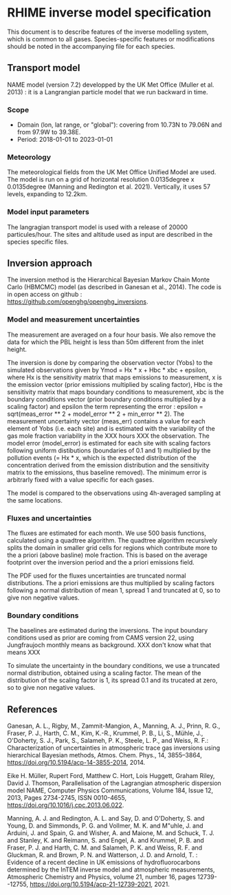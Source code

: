 # RHIME inverse model specification

This document is to describe features of the inverse modelling system, which is common to all gases. Species-specific features or modifications should be noted in the accompanying file for each species.

## Transport model

NAME model (version 7.2) developped by the UK Met Office (Muller et al. 2013) : it is a Langrangian particle model that we run backward in time. 

### Scope

- Domain (lon, lat range, or "global"): covering from 10.73N to 79.06N and from 97.9W to 39.38E.
- Period: 2018-01-01 to 2023-01-01

### Meteorology

The meteorological fields from the UK Met Office Unified Model are used. The model is run on a grid of horizontal resolution 0.0135degree x 0.0135degree (Manning and Redington et al. 2021). Vertically, it uses 57 levels, expanding to 12.2km.

### Model input parameters

The langragian transport model is used with a release of 20000 particules/hour. The sites and altitude used as input are described in the species specific files.

## Inversion approach

The inversion method is the Hierarchical Bayesian Markov Chain Monte Carlo (HBMCMC) model (as described in Ganesan et al., 2014). The code is in open access on github : https://github.com/openghg/openghg_inversions.

### Model and measurement uncertainties

The measurement are averaged on a four hour basis. We also remove the data for which the PBL height is less than 50m different from the inlet height.

The inversion is done by comparing the observation vector (Yobs) to the simulated observations given by Ymod = Hx * x + Hbc * xbc + epsilon, where Hx is the sensitivity matrix that maps emissions to measurement, x is the emission vector (prior emissions multiplied by scaling factor), Hbc is the sensitivity matrix that maps boundary conditions to measurement, xbc is the boundary conditions vector (prior boundary conditions multiplied by a scaling factor) and epsilon the term representing the error : epsilon = sqrt(meas_error ** 2 + model_error ** 2 + min_error ** 2). The measurement uncertainty vector (meas_err) contains a value for each element of Yobs (i.e. each site) and is estimated with the variability of the gas mole fraction variability in the XXX hours XXX the observation. The model error (model_error) is estimated for each site with scaling factors following uniform distibutions (boundaries of 0.1 and 1) multiplied by the pollution events (= Hx * x, which is the expected distribution of the concentration derived from the emission distribution and the sensitivity matrix to the emissions, thus baseline removed). The minimum error is arbitrarly fixed with a value specific for each gases.

The model is compared to the observations using 4h-averaged sampling at the same locations.

### Fluxes and uncertainties

The fluxes are estimated for each month.
We use 500 basis functions, calculated using a quadtree algorithm. The quadtree algorithm recursively splits the domain in smaller grid cells for regions which contribute more to the a priori (above basline) mole fraction. This is based on the average footprint over the inversion period and the a priori emissions field.

The PDF used for the fluxes uncertainties are truncated normal distributions. The a priori emissions are thus multiplied by scaling factors following a normal distribution of mean 1, spread 1 and truncated at 0, so to give non negative values.

### Boundary conditions

The baselines are estimated during the inversions. The input boundary conditions used as prior are coming from CAMS version 22, using Jungfraujoch monthly means as background. XXX don't know what that means XXX

To simulate the uncertainty in the boundary conditions, we use a truncated normal distribution, obtained using a scaling factor. The mean of the distribution of the scaling factor is 1, its spread 0.1 and its trucated at zero, so to give non negative values.

## References
Ganesan, A. L., Rigby, M., Zammit-Mangion, A., Manning, A. J., Prinn, R. G., Fraser, P. J., Harth, C. M., Kim, K.-R., Krummel, P. B., Li, S., Mühle, J., O'Doherty, S. J., Park, S., Salameh, P. K., Steele, L. P., and Weiss, R. F.: Characterization of uncertainties in atmospheric trace gas inversions using hierarchical Bayesian methods, Atmos. Chem. Phys., 14, 3855–3864, https://doi.org/10.5194/acp-14-3855-2014, 2014.

Eike H. Müller, Rupert Ford, Matthew C. Hort, Lois Huggett, Graham Riley, David J. Thomson, Parallelisation of the Lagrangian atmospheric dispersion model NAME, Computer Physics Communications, Volume 184, Issue 12, 2013, Pages 2734-2745, ISSN 0010-4655, https://doi.org/10.1016/j.cpc.2013.06.022.

Manning, A. J. and Redington, A. L. and Say, D. and O'Doherty, S. and Young, D. and Simmonds, P. G. and Vollmer, M. K. and M\"uhle, J. and Arduini, J. and Spain, G. and Wisher, A. and Maione, M. and Schuck, T. J. and Stanley, K. and Reimann, S. and Engel, A. and Krummel, P. B. and Fraser, P. J. and Harth, C. M. and Salameh, P. K. and Weiss, R. F. and Gluckman, R. and Brown, P. N. and Watterson, J. D. and Arnold, T. : Evidence of a recent decline in UK emissions of hydrofluorocarbons determined by the InTEM inverse model and atmospheric measurements, Atmospheric Chemistry and Physics, volume 21, number 16, pages 12739--12755, https://doi.org/10.5194/acp-21-12739-2021, 2021.

